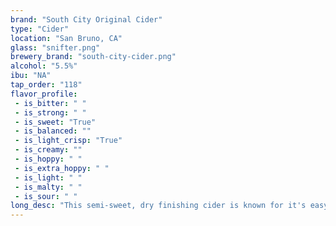```yaml
---
brand: "South City Original Cider"
type: "Cider"
location: "San Bruno, CA"
glass: "snifter.png"
brewery_brand: "south-city-cider.png"
alcohol: "5.5%"
ibu: "NA"
tap_order: "118"
flavor_profile:
 - is_bitter: " "
 - is_strong: " "
 - is_sweet: "True"
 - is_balanced: ""
 - is_light_crisp: "True"
 - is_creamy: ""
 - is_hoppy: " "
 - is_extra_hoppy: " "
 - is_light: " "
 - is_malty: " "
 - is_sour: " "
long_desc: "This semi-sweet, dry finishing cider is known for it's easy drinkability without being overly sweet."
---
```


